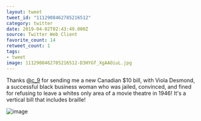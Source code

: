 ```yaml
---
layout: tweet
tweet_id: "1112908462785216512"
category: twitter
date: 2019-04-02T02:43:49.000Z
source: Twitter Web Client
favorite_count: 14
retweet_count: 1
tags:
- tweet
image: 1112908462785216512-D3HYGf_XgAAOiuL.jpg
---
```


Thanks [@c_9](https://twitter.com/@c_9) for sending me a new Canadian $10 bill, with Viola Desmond, a successful black business woman who was jailed, convinced, and fined for refusing to leave a whites only area of a movie theatre in 1946! It's a vertical bill that includes braille! 

![image](/img/tweets/1112908462785216512-D3HYGf_XgAAOiuL.jpg)
